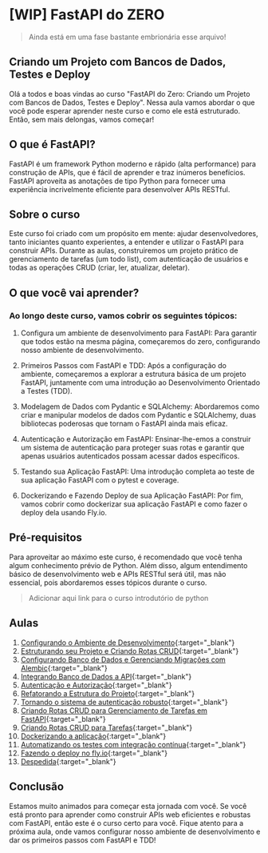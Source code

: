 # [WIP] FastAPI do ZERO

> Ainda está em uma fase bastante embrionária esse arquivo!

## Criando um Projeto com Bancos de Dados, Testes e Deploy

Olá a todos e boas vindas ao curso "FastAPI do Zero: Criando um Projeto com Bancos de Dados, Testes e Deploy". Nessa aula vamos abordar o que você pode esperar aprender neste curso e como ele está estruturado. Então, sem mais delongas, vamos começar!

## O que é FastAPI?

FastAPI é um framework Python moderno e rápido (alta performance) para construção de APIs, que é fácil de aprender e traz inúmeros benefícios. FastAPI aproveita as anotações de tipo Python para fornecer uma experiência incrivelmente eficiente para desenvolver APIs RESTful.

## Sobre o curso

Este curso foi criado com um propósito em mente: ajudar desenvolvedores, tanto iniciantes quanto experientes, a entender e utilizar o FastAPI para construir APIs. Durante as aulas, construiremos um projeto prático de gerenciamento de tarefas (um todo list), com autenticação de usuários e todas as operações CRUD (criar, ler, atualizar, deletar).

## O que você vai aprender?

### Ao longo deste curso, vamos cobrir os seguintes tópicos:

1. Configura um ambiente de desenvolvimento para FastAPI: Para garantir que todos estão na mesma página, começaremos do zero, configurando nosso ambiente de desenvolvimento.

2. Primeiros Passos com FastAPI e TDD: Após a configuração do ambiente, começaremos a explorar a estrutura básica de um projeto FastAPI, juntamente com uma introdução ao Desenvolvimento Orientado a Testes (TDD).

3. Modelagem de Dados com Pydantic e SQLAlchemy: Abordaremos como criar e manipular modelos de dados com Pydantic e SQLAlchemy, duas bibliotecas poderosas que tornam o FastAPI ainda mais eficaz.

4. Autenticação e Autorização em FastAPI: Ensinar-lhe-emos a construir um sistema de autenticação para proteger suas rotas e garantir que apenas usuários autenticados possam acessar dados específicos.

5. Testando sua Aplicação FastAPI: Uma introdução completa ao teste de sua aplicação FastAPI com o pytest e coverage.

6. Dockerizando e Fazendo Deploy de sua Aplicação FastAPI: Por fim, vamos cobrir como dockerizar sua aplicação FastAPI e como fazer o deploy dela usando Fly.io.

## Pré-requisitos

Para aproveitar ao máximo este curso, é recomendado que você tenha algum conhecimento prévio de Python. Além disso, algum entendimento básico de desenvolvimento web e APIs RESTful será útil, mas não essencial, pois abordaremos esses tópicos durante o curso.

> Adicionar aqui link para o curso introdutório de python

## Aulas

1. [Configurando o Ambiente de Desenvolvimento](/01/){:target="_blank"}
2. [Estruturando seu Projeto e Criando Rotas CRUD](/02/){:target="_blank"}
3. [Configurando Banco de Dados e Gerenciando Migrações com Alembic](/03/){:target="_blank"}
4. [Integrando Banco de Dados a API](/04/){:target="_blank"}
5. [Autenticação e Autorização](/05/){:target="_blank"}
6. [Refatorando a Estrutura do Projeto](/06/){:target="_blank"}
7. [Tornando o sistema de autenticação robusto](/07/){:target="_blank"}
8. [Criando Rotas CRUD para Gerenciamento de Tarefas em FastAPI](/08/){:target="_blank"}
9. [Criando Rotas CRUD para Tarefas](/09/){:target="_blank"}
10. [Dockerizando a aplicação](/10/){:target="_blank"}
11. [Automatizando os testes com integração contínua](/11/){:target="_blank"}
12. [Fazendo o deploy no fly.io](/11/){:target="_blank"}
13. [Despedida](/12/){:target="_blank"}

## Conclusão

Estamos muito animados para começar esta jornada com você. Se você está pronto para aprender como construir APIs web eficientes e robustas com FastAPI, então este é o curso certo para você. Fique atento para a próxima aula, onde vamos configurar nosso ambiente de desenvolvimento e dar os primeiros passos com FastAPI e TDD!
